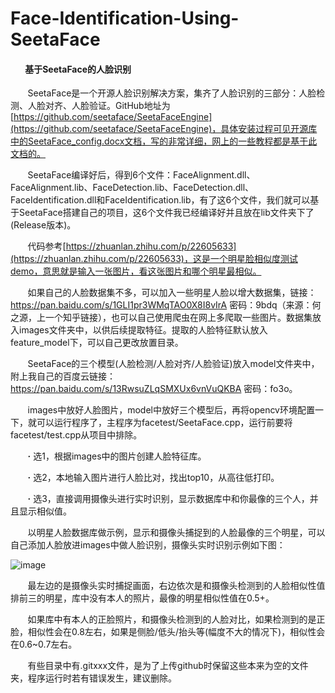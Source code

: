 # Face-Identification-Using-SeetaFace
#### &#160; &#160; &#160; &#160;基于SeetaFace的人脸识别

&#160; &#160; &#160; &#160;SeetaFace是一个开源人脸识别解决方案，集齐了人脸识别的三部分：人脸检测、人脸对齐、人脸验证。GitHub地址为[https://github.com/seetaface/SeetaFaceEngine](https://github.com/seetaface/SeetaFaceEngine)，具体安装过程可见开源库中的SeetaFace_config.docx文档，写的非常详细，网上的一些教程都是基于此文档的。

&#160; &#160; &#160; &#160;SeetaFace编译好后，得到6个文件：FaceAlignment.dll、FaceAlignment.lib、FaceDetection.lib、FaceDetection.dll、FaceIdentification.dll和FaceIdentification.lib，有了这6个文件，我们就可以基于SeetaFace搭建自己的项目，这6个文件我已经编译好并且放在lib文件夹下了(Release版本)。

&#160; &#160; &#160; &#160;代码参考[https://zhuanlan.zhihu.com/p/22605633](https://zhuanlan.zhihu.com/p/22605633)，这是一个明星脸相似度测试demo，意思就是输入一张图片，看这张图片和哪个明星最相似。

&#160; &#160; &#160; &#160;如果自己的人脸数据集不多，可以加入一些明星人脸以增大数据集，链接：https://pan.baidu.com/s/1GLI1pr3WMqTAO0X8I8vIrA 密码：9bdq（来源：何之源，上一个知乎链接），也可以自己使用爬虫在网上多爬取一些图片。数据集放入images文件夹中，以供后续提取特征。提取的人脸特征默认放入feature_model下，可以自己更改放置目录。

&#160; &#160; &#160; &#160;SeetaFace的三个模型(人脸检测/人脸对齐/人脸验证)放入model文件夹中，附上我自己的百度云链接：https://pan.baidu.com/s/13RwsuZLqSMXUx6vnVuQKBA 密码：fo3o。

&#160; &#160; &#160; &#160;images中放好人脸图片，model中放好三个模型后，再将opencv环境配置一下，就可以运行程序了，主程序为facetest/SeetaFace.cpp，运行前要将facetest/test.cpp从项目中排除。

&#160; &#160; &#160; &#160;**·** 选1，根据images中的图片创建人脸特征库。

&#160; &#160; &#160; &#160;**·** 选2，本地输入图片进行人脸比对，找出top10，从高往低打印。

&#160; &#160; &#160; &#160;**·** 选3，直接调用摄像头进行实时识别，显示数据库中和你最像的三个人，并且显示相似值。

&#160; &#160; &#160; &#160;以明星人脸数据库做示例，显示和摄像头捕捉到的人脸最像的三个明星，可以自己添加人脸放进images中做人脸识别，摄像头实时识别示例如下图：

![image](https://github.com/HuiZhou-xmu/Face-Identification-Using-SeetaFace/raw/master/example/seeta_face_demo.png)

&#160; &#160; &#160; &#160;最左边的是摄像头实时捕捉画面，右边依次是和摄像头检测到的人脸相似性值排前三的明星，库中没有本人的照片，最像的明星相似性值在0.5+。

&#160; &#160; &#160; &#160;如果库中有本人的正脸照片，和摄像头检测到的人脸对比，如果检测到的是正脸，相似性会在0.8左右，如果是侧脸/低头/抬头等(幅度不大的情况下)，相似性会在0.6~0.7左右。

&#160; &#160; &#160; &#160;有些目录中有.gitxxx文件，是为了上传github时保留这些本来为空的文件夹，程序运行时若有错误发生，建议删除。






